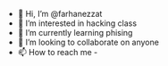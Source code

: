 - 👋 Hi, I’m @farhanezzat
- 👀 I’m interested in hacking class
- 🌱 I’m currently learning phising
- 💞️ I’m looking to collaborate on anyone
- 📫 How to reach me -

<!---
farhanezzat/farhanezzat is a ✨ special ✨ repository because its `README.md` (this file) appears on your GitHub profile.
You can click the Preview link to take a look at your changes.
--->

